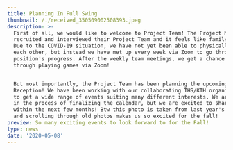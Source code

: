```yaml
---
title: Planning In Full Swing
thumbnail: /./received_350509002508393.jpeg
description: >-
  First of all, we would like to welcome to Project Team! The Project Managers
  recruited and interviewed their Project Team and it feels like family already!
  Due to the COVID-19 situation, we have not yet been able to physically meet
  each other, but instead we have met up every week via Zoom to go through each
  position's progress. After the weekly team meetings, we get a chance to bond
  through playing games via Zoom! 


  But most importantly, the Project Team has been planning the upcoming
  Reception! We have been working with our collaborating THS/KTH organizations
  to get a wide range of events suiting many different interests. We are still
  in the process of finalizing the calendar, but we are excited to share this
  within the next few months! Btw this photo is taken from last year's Osqvik,
  and scrolling through old photos makes us so excited for the fall!
preview: So many exciting events to look forward to for the Fall!
type: news
date: '2020-05-08'
---
```


